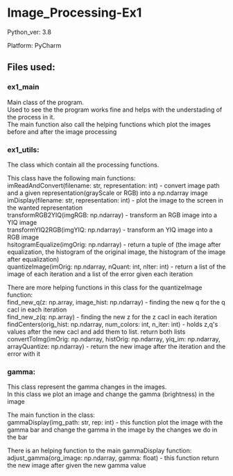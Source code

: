 # Image_Processing-Ex1

Python_ver: 3.8  

Platform: PyCharm

## Files used: 
### ex1_main
Main class of the program.  
Used to see the the program works fine and helps with the understading of the process in it.  
The main function also call the helping functions which plot the images before and after the image processing

### ex1_utils:
The class which contain all the processing functions.  

This class have the following main functions:  
imReadAndConvert(filename: str, representation: int) - convert image path and a given representation(grayScale or RGB) into a np.ndarray image  
imDisplay(filename: str, representation: int) - plot the image to the screen in the wanted representation  
transformRGB2YIQ(imgRGB: np.ndarray) - transform an RGB image into a YIQ image  
transformYIQ2RGB(imgYIQ: np.ndarray) - transform an YIQ image into a RGB image  
hsitogramEqualize(imgOrig: np.ndarray) - return a tuple of (the image after equalization, the histogram of the original image, the histogram of the image after equalization)   
quantizeImage(imOrig: np.ndarray, nQuant: int, nIter: int) - return a list of the image of each iteration and a list of the error given each iteration  

There are more helping functions in this class for the quantizeImage function:  
find_new_q(z: np.array, image_hist: np.ndarray) - finding the new q for the q cacl in each iteration  
find_new_z(q: np.array) - finding the new z for the z cacl in each iteration  
findCenters(orig_hist: np.ndarray, num_colors: int, n_iter: int) - holds z,q's values after the new cacl and add them to list. return both lists  
convertToImg(imOrig: np.ndarray, histOrig: np.ndarray, yiq_im: np.ndarray, arrayQuantize: np.ndarray) - return the new image after the iteration and the error with it  

### gamma:
This class represent the gamma changes in the images.  
In this class we plot an image and change the gamma (brightness) in the image  

The main function in the class:  
gammaDisplay(img_path: str, rep: int) - this function plot the image with the gamma bar and change the gamma in the image by the changes we do in the bar  

There is an helping function to the main gammaDisplay function:  
adjust_gamma(org_image: np.ndarray, gamma: float) - this function return the new image after given the new gamma value
